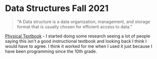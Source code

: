 # Data Structures Fall 2021

> "A Data structure is a data organization, management, and storage format that is usually chosen for efficient access to data."


[Physical Textbook](https://www.amazon.com/Programming-Program-Design-Including-Structures/dp/0538798092) - I started doing some research seeing a lot of people saying this isn't a good instructional textbook and looking back I think I would have to agree. I think it worked for me when I used it just because I have been programming since the 10th grade. 

